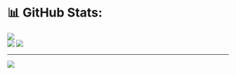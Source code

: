 # 📊 GitHub Stats:
![](https://github-readme-stats.vercel.app/api?username=Soriquato&theme=dark&hide_border=false&include_all_commits=true&count_private=true)<br/>
![](https://github-readme-stats.vercel.app/api/top-langs/?username=Soriquato&theme=dark&hide_border=false&include_all_commits=true&count_private=true&layout=compact)
![](https://github-readme-streak-stats.herokuapp.com/?user=Soriquato&theme=dark&hide_border=false)<br/>

---
[![](https://visitcount.itsvg.in/api?id=Soriquato&icon=0&color=0)](https://visitcount.itsvg.in)
